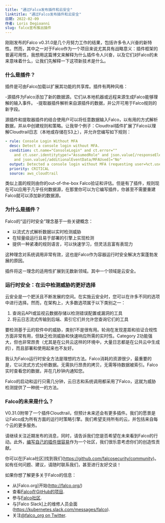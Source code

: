 ```yaml
---
title: "通过Falco发布插件和云安全"
linktitle: "通过Falco发布插件和云安全"
日期: 2022-02-09
作者: Loris Degioanni
slug: falco宣布推出插件
---
```


刚刚发布的Falco v0.31.0是几个月努力工作的结果，包括许多令人兴奋的新特性。然而，其中之一对于Falco作为一个项目来说尤其具有战略意义：插件框架的普遍可用性，我想用这篇博文来解释为什么插件令人兴奋，以及它们对Falco的未来意味着什么，让我们先解释一下这项新技术是什么。

### 什么是插件？
插件是可由Falco加载以扩展其功能的共享库。插件有两种风格：

-源插件为Falco添加了新的数据源。它们从本地机器或远程来源生成Falco能够理解的输入事件。
-提取器插件解析来自源插件的数据，并公开可用于Falco规则的新字段。

源插件和提取器插件的结合使用户可以将任意数据输入Falco，以有用的方式解析数据，并从中创建规则和策略。让我举个例子：Cloudtrail插件扩展了Falco以理解Cloudtrail日志（本地或存储在S3上），并允许您编写如下规则：

```yaml
- rule: Console Login Without MFA
  desc: Detect a console login without MFA.
  condition: ct.name="ConsoleLogin" and ct.error=""
    and ct.user.identitytype!="AssumedRole" and json.value[/responseElements/ConsoleLogin]="Success"
    and json.value[/additionalEventData/MFAUsed]="No"
  output: Detected a console login without MFA (requesting user=%ct.user, requesting IP=%ct.srcip, AWS region=%ct.region)
  priority: CRITICAL
  source: aws_cloudtrail
```

类似上面的规则由你的out-of-the-box Falco验证和评估。但是有了插件，规则现在可以应用于几乎任何数据源，在那里你可以为它编写插件，你甚至不需要重建Falco就可以添加新的数据源。

### 为什么是插件？

Falco的“运行时安全”理念基于一些关键概念：
- 以流式方式解析数据以实时检测威胁
- 在轻量级运行且易于部署的引擎上实现检测
- 提供一种紧凑的规则语言，可以快速学习，但灵活且富有表现力

这种理念对系统调用非常有效，这也是Falco作为容器运行时安全解决方案蓬勃发展的原因。

插件将这一理念的适用性扩展到无数新领域。其中一个领域是云安全。

### 运行时安全：在云中检测威胁的更好选择

云安全是一个肥沃且不断发展的空间。在实施云安全时，您可以在许多不同的选项中进行选择。然而，在架构上，大多数选项属于以下类别之一：

1. 查询云API或监视云数据存储以检测错误配置或漏洞的工具
2. 将云日志流式传输到后端、索引它们并允许您查询它们的工具

要检测基于云的软件中的威胁，类别1不是很有用。轮询在发现差距和验证合规性方面非常有用，但缺乏检测威胁和快速响应所需的实时性。Category 2功能强大，但也非常昂贵（尤其是在公共云这样的环境中，大量日志都是在公共云中生成的），而且部署和使用起来也不友好。

我认为Falco运行时安全方法是理想的方法。Falco消耗的资源很少，最重要的是，它以流式方式分析数据。无需执行昂贵的拷贝，无需等待数据被索引。Falco实时查看您的数据，并在几秒钟内通知您。

Falco的启动和运行只需几分钟，云日志和系统调用都采用了Falco，这就为威胁检测提供了一种统一的方法。

### Falco的未来是什么？

V0.31.0附带了一个插件Cloudtrail，但预计未来还会有更多插件。我们的愿景是让Falco成为所有方面的运行时策略引擎。我们希望支持所有的云，并包括来自每个云的更多服务。

请继续关注近期发布的消息，同时，请告诉我们您是否希望在未来看到Falco的行动。此外，[编写自己的插件很容易](https://falco.org/docs/plugins/)作为一个社区，我们很乐意考虑你们的创造性贡献。

你可以在[Falca社区]找到我们(https://github.com/falcosecurity/community)。如有任何问题、建议，请随时联系我们，甚至进行友好交谈！

如果你想了解更多关于Falco的信息：

* 从[Falco.org]开始(http://falco.org/)
* 查看[Falco在GitHub的项目](https://github.com/falcosecurity/falco).
* 参与[Falco社区](https://falco.org/community/).
* 与[Falco Slack]上的维修人员会面(https://kubernetes.slack.com/messages/falco).
* 关注[@falco_org on Twitter](https://twitter.com/falco_org).
